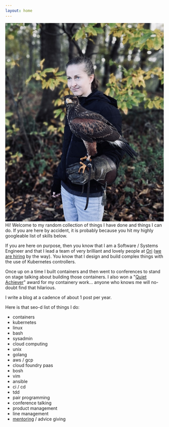 ```yaml
---
layout: home
---
```

<div class="home-div-right"><img class="avatar" src="/assets/images/me.jpg" title="totally baller headshot"></div>
Hi! Welcome to my random collection of things I have done and things I can do. If you are here by accident, it is probably because you hit my
highly googleable list of skills below.

If you are here on purpose, then you know that I am a Software / Systems Engineer
and that I lead a team of very brilliant and lovely people at [Ori](https://www.ori.co/)
([we are hiring](https://angel.co/company/ori-industries-1/jobs/566175-software-engineer-all-levels) by the way).
You know that I design and build complex things with the use of Kubernetes controllers.

Once up on a time I built containers and then went to conferences to stand on stage
talking about building those containers.
I also won a "[Quiet Achiever](https://www.cloudfoundry.org/blog/and-the-community-award-recipients-are/)"
award for my containery work... anyone
who knows me will no-doubt find that hilarious.

I write a blog at a cadence of about 1 post per year.

Here is that seo-d list of things I do:
- containers
- kubernetes
- linux
- bash
- sysadmin
- cloud computing
- unix
- golang
- aws / gcp
- cloud foundry paas
- bosh
- vim
- ansible
- ci / cd
- tdd
- pair programming
- conference talking
- product management
- line management
- [mentoring](/resources) / advice giving

